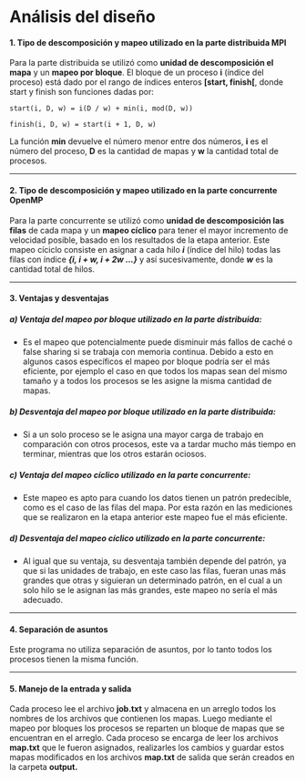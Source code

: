# Análisis del diseño
 
#### 1. Tipo de descomposición y mapeo utilizado en la parte distribuida MPI
 
Para la parte distribuida se utilizó como **unidad de descomposición el mapa** y un **mapeo por bloque**.  El bloque de un proceso **i** (índice del proceso) está dado por el rango de índices enteros **[start, finish[**, donde start y finish son funciones dadas por:

`start(i, D, w) = i(D / w) + min(i, mod(D, w))`

`finish(i, D, w) = start(i + 1, D, w)`

La función **min** devuelve el número menor entre dos números, **i** es el número del proceso, **D** es la cantidad de mapas y **w** la cantidad total de procesos.

---
 
#### 2. Tipo de descomposición y mapeo utilizado en la parte concurrente OpenMP

Para la parte concurrente se utilizó como **unidad de descomposición las filas** de cada mapa y un **mapeo cíclico** para tener el mayor incremento de velocidad posible, basado en los resultados de la etapa anterior.
Este mapeo cíciclo consiste en asignar a cada hilo ***i*** (índice del hilo) todas las filas con índice ***{i, i + w, i + 2w ...}*** y así sucesivamente, donde ***w*** es la cantidad total de hilos. 

---
 
 
#### 3. Ventajas y desventajas

##### a) Ventaja del mapeo por bloque utilizado en la parte distribuida:

- Es el mapeo que potencialmente puede disminuir más fallos de caché o false sharing si se trabaja con memoria continua. Debido a esto en algunos casos específicos el mapeo por bloque podría ser el más eficiente, por ejemplo el caso en que todos los mapas sean del mismo tamaño y a todos los procesos se les asigne la misma cantidad de mapas.

##### b) Desventaja del mapeo por bloque utilizado en la parte distribuida:

- Si a un solo proceso se le asigna una mayor carga de trabajo en comparación con otros procesos, este va a tardar mucho más tiempo en terminar, mientras que los otros estarán ociosos.

##### c) Ventaja del mapeo cíclico utilizado en la parte concurrente:

- Este mapeo es apto para cuando los datos tienen un patrón predecible, como es el caso de las filas del mapa. Por esta razón en las mediciones que se realizaron en la etapa anterior este mapeo fue el más eficiente.

##### d) Desventaja del mapeo cíclico utilizado en la parte concurrente:

- Al igual que su ventaja, su desventaja también depende del patrón, ya que si las unidades de trabajo, en este caso las filas, fueran unas más grandes que otras y siguieran un determinado patrón, en el cual a un solo hilo se le asignan las más grandes, este mapeo no sería el más adecuado.

---

#### 4. Separación de asuntos

Este programa no utiliza separación de asuntos, por lo tanto todos los procesos tienen la misma función.

---

 
#### 5. Manejo de la entrada y salida

Cada proceso lee el archivo **job.txt** y almacena en un arreglo todos los nombres de los archivos que contienen los mapas. Luego mediante el mapeo por bloques los procesos se reparten un bloque de mapas que se encuentran en el arreglo. Cada proceso se encarga de leer los archivos **map.txt** que le fueron asignados, realizarles los cambios y guardar estos mapas modificados en los archivos **map.txt** de salida que serán creados en la carpeta **output.**
 


